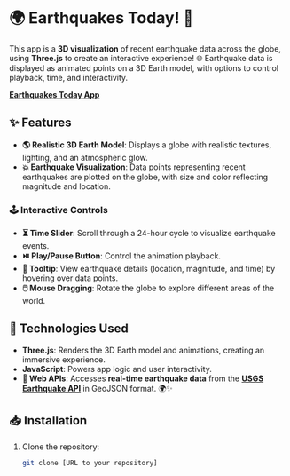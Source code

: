 # 🌍 Earthquakes Today! 🌋

This app is a **3D visualization** of recent earthquake data across the globe, using **Three.js** to create an interactive experience! 🌐 Earthquake data is displayed as animated points on a 3D Earth model, with options to control playback, time, and interactivity.


**[Earthquakes Today App](https://nathan-wallace.github.io/earthquakes-today/)**

## ✨ Features

- **🌎 Realistic 3D Earth Model**: Displays a globe with realistic textures, lighting, and an atmospheric glow.
- **💥 Earthquake Visualization**: Data points representing recent earthquakes are plotted on the globe, with size and color reflecting magnitude and location.

### 🕹️ Interactive Controls

- **⏳ Time Slider**: Scroll through a 24-hour cycle to visualize earthquake events.
- **⏯️ Play/Pause Button**: Control the animation playback.
- **💬 Tooltip**: View earthquake details (location, magnitude, and time) by hovering over data points.
- **🖱️ Mouse Dragging**: Rotate the globe to explore different areas of the world.

## 🔧 Technologies Used

- **Three.js**: Renders the 3D Earth model and animations, creating an immersive experience.
- **JavaScript**: Powers app logic and user interactivity.
- **🚀 Web APIs**: Accesses **real-time earthquake data** from the **[USGS Earthquake API](https://earthquake.usgs.gov/earthquakes/feed/v1.0/summary/all_day.geojson)** in GeoJSON format. 🌍✨

## 📥 Installation

1. Clone the repository:
   ```bash
   git clone [URL to your repository]
